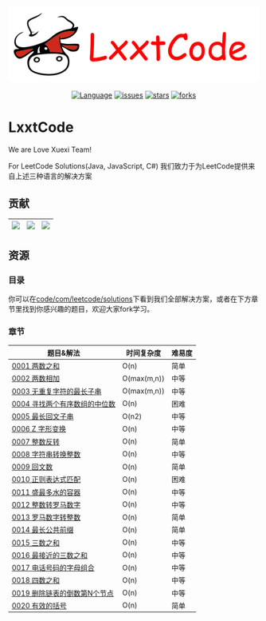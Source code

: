 <p align="center">
  <a href="https://github.com/LxxtCode/Cool-LeetCode"><img src="/resources/img/logo.png" alt="Cool-LeetCode"></a>
</p>

<p align="center">
  <a href="https://github.com/LxxtCode/Cool-LeetCode"><img src="https://img.shields.io/badge/lang-Java%2FJS%2FC%23-blue.svg" alt="Language"></a>
  <a href="https://github.com/LxxtCode/Cool-LeetCode/issues"><img src="https://img.shields.io/github/issues/LxxtCode/Cool-LeetCode.svg" alt="issues"></a>
  <a href="https://github.com/LxxtCode/Cool-LeetCode/stargazers"><img src="https://img.shields.io/github/stars/LxxtCode/Cool-LeetCode.svg" alt="stars"></a>
  <a href="https://github.com/LxxtCode/Cool-LeetCode/network/members"><img src="https://img.shields.io/github/forks/LxxtCode/Cool-LeetCode.svg" alt="forks"></a>
</p>

# LxxtCode

We are Love Xuexi Team!

For LeetCode Solutions(Java, JavaScript, C#) 我们致力于为LeetCode提供来自上述三种语言的解决方案

## 贡献
| <center> [<img src="https://avatars3.githubusercontent.com/u/43669088?s=88&v=4" width="80px;"/>](https://github.com/CMemorY180819) </center> | <center> [<img src="https://avatars3.githubusercontent.com/u/42290117?s=460&v=4" width="80px;"/>](https://github.com/EricJayLsh) </center>| <center> [<img src="https://avatars0.githubusercontent.com/u/13296146?s=88&v=4" width="80px;"/>](https://github.com/SandBoat) </center>
| --- | --- | --- |
## 资源
### 目录
你可以在[code/com/leetcode/solutions](./code/com/leetcode/solutions)下看到我们全部解决方案，或者在下方章节里找到你感兴趣的题目，欢迎大家fork学习。
### 章节

| 题目&解法 | 时间复杂度 | 难易度 |
| --- | --- | --- |
| [0001 两数之和](./code/com/leetcode/solutions/NO_0001_两数之和) | O(n) | 简单 |
| [0002 两数相加](./code/com/leetcode/solutions/NO_0002_两数相加) | O(max(m,n)) | 中等 |
| [0003 无重复字符的最长子串](./code/com/leetcode/solutions/NO_0003_无重复字符的最长子串) | O(max(m,n)) | 中等 |
| [0004 寻找两个有序数组的中位数](./code/com/leetcode/solutions/NO_0004_寻找两个有序数组的中位数) | O(n) | 困难 |
| [0005 最长回文子串](./code/com/leetcode/solutions/NO_0005_最长回文子串) | O(n2) | 中等 |
| [0006 Z 字形变换](./code/com/leetcode/solutions/NO_0006_Z字形变换) | O(n) | 中等 |
| [0007 整数反转](./code/com/leetcode/solutions/NO_0007_整数反转) | O(n) | 简单 |
| [0008 字符串转换整数](./code/com/leetcode/solutions/NO_0008_字符串转换整数) | O(n) | 中等 |
| [0009 回文数](./code/com/leetcode/solutions/NO_0009_回文数) | O(n) | 简单 |
| [0010 正则表达式匹配](./code/com/leetcode/solutions/NO_0010_正则表达式匹配) | O(n) | 困难 |
| [0011 盛最多水的容器](./code/com/leetcode/solutions/NO_0011_盛最多水的容器) | O(n) | 中等 |
| [0012 整数转罗马数字](./code/com/leetcode/solutions/NO_0012_整数转罗马数字) | O(n) | 中等 |
| [0013 罗马数字转整数](./code/com/leetcode/solutions/NO_0013_罗马数字转整数) | O(n) | 简单 |
| [0014 最长公共前缀](./code/com/leetcode/solutions/NO_0014_最长公共前缀) | O(n) | 简单 |
| [0015 三数之和](./code/com/leetcode/solutions/NO_0015_三数之和) | O(n) | 中等 |
| [0016 最接近的三数之和](./code/com/leetcode/solutions/NO_0016_最接近的三数之和) | O(n) | 中等 |
| [0017 电话号码的字母组合](./code/com/leetcode/solutions/NO_0017_电话号码的字母组合) | O(n) | 中等 |
| [0018 四数之和](./code/com/leetcode/solutions/NO_0018_四数之和) | O(n) | 中等 |
| [0019 删除链表的倒数第N个节点](./code/com/leetcode/solutions/NO_0019_删除链表的倒数第N个节点) | O(n) | 中等 |
| [0020 有效的括号](./code/com/leetcode/solutions/NO_0020_有效的括号) | O(n) | 简单 |